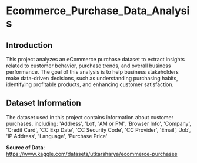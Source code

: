 # Ecommerce_Purchase_Data_Analysis
## Introduction
This project analyzes an eCommerce purchase dataset to extract insights related to customer behavior, purchase trends, and overall business performance. The goal of this analysis is to help business stakeholders make data-driven decisions, such as understanding purchasing habits, identifying profitable products, and enhancing customer satisfaction.

## Dataset Information
The dataset used in this project contains information about customer purchases, including:
'Address', 'Lot', 'AM or PM', 'Browser Info', 'Company', 'Credit Card',
       'CC Exp Date', 'CC Security Code', 'CC Provider', 'Email', 'Job',
       'IP Address', 'Language', 'Purchase Price'

**Source of Data**: 
https://www.kaggle.com/datasets/utkarsharya/ecommerce-purchases

